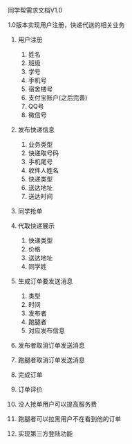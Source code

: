 同学帮需求文档V1.0

1.0版本实现用户注册，快递代送的相关业务

1. 用户注册
   1. 姓名
   2. 班级
   3. 学号
   4. 手机号
   5. 宿舍楼号
   6. 支付宝账户(之后完善)
   7. QQ号
   8. 微信号
2. 发布快递信息
   1. 业务类型
   2. 快递取号码
   3. 手机尾号
   4. 收件人姓名
   5. 快递类型
   6. 送达地址
   7. 送达时间
3. 同学抢单
4. 代取快递展示
   1. 快递类型
   2. 价格
   3. 送达地址
   4. 同学姓
5. 生成订单要发送消息
   1. 类型
   2. 时间
   3. 发布者
   4. 跑腿者
   5. 对应发布信息
6. 发布者取消订单发送消息
7. 跑腿者取消订单发送消息
8. 完成订单
9. 订单评价
10. 没人抢单用户可以提高服务费
11. 跑腿者可以拉黑用户不在看到他的订单

12. 实现第三方登陆功能


